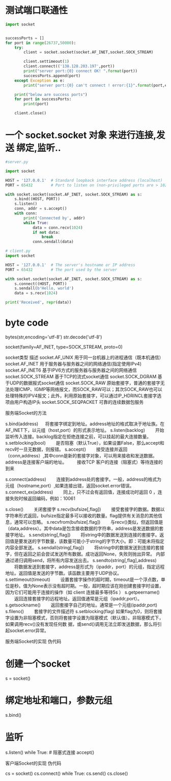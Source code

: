 # 测试端口联通性
```py
import socket


successPorts = []
for port in range(26737,50000):
    try:
        client = socket.socket(socket.AF_INET,socket.SOCK_STREAM)

        client.settimeout(1)
        client.connect(('138.128.203.197',port))
        print("server port:{0} connect OK! ".format(port))
        successPorts.append(port)
    except Exception as e:
        print("server port:{0} can't connect ! error:{1}".format(port,e))

    print("below are success ports")
    for port in successPorts:
        print(port)

    client.close()

```

# 一个 socket.socket 对象 来进行连接,发送  绑定,监听..

```python
#server.py

import socket

HOST = '127.0.0.1'  # Standard loopback interface address (localhost)
PORT = 65432        # Port to listen on (non-privileged ports are > 1023)

with socket.socket(socket.AF_INET, socket.SOCK_STREAM) as s:
    s.bind((HOST, PORT))
    s.listen()
    conn, addr = s.accept()
    with conn:
        print('Connected by', addr)
        while True:
            data = conn.recv(1024)
            if not data:
                break
            conn.sendall(data)
```

```python
# client.py
import socket

HOST = '127.0.0.1'  # The server's hostname or IP address
PORT = 65432        # The port used by the server

with socket.socket(socket.AF_INET, socket.SOCK_STREAM) as s:
    s.connect((HOST, PORT))
    s.sendall(b'Hello, world')
    data = s.recv(1024)

print('Received', repr(data))
```


# byte code
bytes(str,encoding='utf-8')
str.decode('utf-8')
















socket(family=AF_INET, type=SOCK_STREAM, proto=0)

socket类型    描述
socket.AF_UNIX  用于同一台机器上的进程通信（既本机通信）
socket.AF_INET  用于服务器与服务器之间的网络通信(指定使用IPv4)
socket.AF_INET6 基于IPV6方式的服务器与服务器之间的网络通信
socket.SOCK_STREAM  基于TCP的流式socket通信
socket.SOCK_DGRAM   基于UDP的数据报式socket通信
socket.SOCK_RAW 原始套接字，普通的套接字无法处理ICMP、IGMP等网络报文，而SOCK_RAW可以；其次SOCK_RAW也可以处理特殊的IPV4报文；此外，利用原始套接字，可以通过IP_HDRINCL套接字选项由用户构造IP头
socket.SOCK_SEQPACKET   可靠的连续数据包服务

服务端Socket的方法

s.bind(address)
　 将套接字绑定到地址。address地址的格式取决于地址族。在AF_INET下，以元组（host,port）的形式表示地址。
s.listen(backlog)
　　开始监听传入连接。backlog指定在拒绝连接之前，可以挂起的最大连接数量。
s.setblocking(bool)
　　是否阻塞（默认True），如果设置False，那么accept和recv时一旦无数据，则报错。
s.accept()
　　接受连接并返回（conn,address）,其中conn是新的套接字对象，可以用来接收和发送数据。address是连接客户端的地址。
　　接收TCP 客户的连接（阻塞式）等待连接的到来

s.connect(address)
　　连接到address处的套接字。一般，address的格式为元组（hostname,port）,如果连接出错，返回socket.error错误。
s.connect_ex(address)
　　同上，只不过会有返回值，连接成功时返回 0 ，连接失败时候返回编码，例如：10061

s.close()
　　关闭套接字
s.recv(bufsize[,flag])
　　接受套接字的数据。数据以字符串形式返回，bufsize指定最多可以接收的数量。flag提供有关消息的其他信息，通常可以忽略。
s.recvfrom(bufsize[.flag])
　　与recv()类似，但返回值是（data,address）。其中data是包含接收数据的字符串，address是发送数据的套接字地址。
s.send(string[,flag])
　　将string中的数据发送到连接的套接字。返回值是要发送的字节数量，该数量可能小于string的字节大小。即：可能未将指定内容全部发送。
s.sendall(string[,flag])
　　将string中的数据发送到连接的套接字，但在返回之前会尝试发送所有数据。成功返回None，失败则抛出异常。
   内部通过递归调用send，将所有内容发送出去。
s.sendto(string[,flag],address)
　　将数据发送到套接字，address是形式为（ipaddr，port）的元组，指定远程地址。返回值是发送的字节数。该函数主要用于UDP协议。
s.settimeout(timeout)
　　设置套接字操作的超时期，timeout是一个浮点数，单位是秒。值为None表示没有超时期。一般，超时期应该在刚创建套接字时设置，因为它们可能用于连接的操作（如 client 连接最多等待5s ）
s.getpeername()
　　返回连接套接字的远程地址。返回值通常是元组（ipaddr,port）。
s.getsockname()
　　返回套接字自己的地址。通常是一个元组(ipaddr,port)
s.fileno()
　　套接字的文件描述符
s.setblocking(flag)
    如果flag为0，则将套接字设置为非阻塞模式，否则将套接字设置为阻塞模式（默认值）。非阻塞模式下，如果调用recv()没有发现任何数  据，或send()调用无法立即发送数据，那么将引起socket.error异常。



服务端Socket的实现
伪代码

# 创建一个socket
s = socket()
# 绑定地址和端口，参数元组
s.bind()
# 监听
s.listen()
while True:
    # 阻塞式连接
    accept()


客户端Socket的实现
伪代码

cs = socket()
cs.connect()
while True:
    cs.send()
cs.close()